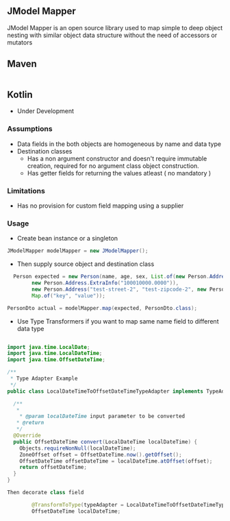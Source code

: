 ## JModel Mapper

JModel Mapper is an open source library used to map simple to deep object nesting with similar object data structure without the need of accessors or mutators

## Maven
```xml

```

## Kotlin
- Under Development


### Assumptions
- Data fields in the both objects are homogeneous by name and data type
- Destination classes
  - Has a non argument constructor and doesn't require immutable creation, required for no argument class object construction.
  - Has getter fields for returning the values atleast ( no mandatory )

### Limitations
- Has no provision for custom field mapping using a supplier

### Usage

- Create bean instance or a singleton
```java
JModelMapper modelMapper = new JModelMapper();
```
- Then supply source object and destination class
```java
  Person expected = new Person(name, age, sex, List.of(new Person.Address("test-street-1", "test-zipcode-1",
        new Person.Address.ExtraInfo("100010000.0000")),
        new Person.Address("test-street-2", "test-zipcode-2", new Person.Address.ExtraInfo("test-extra-info"))),
        Map.of("key", "value"));

PersonDto actual = modelMapper.map(expected, PersonDto.class);
```
- Use Type Transformers if you want to map same name field to different data type

```java

import java.time.LocalDate;
import java.time.LocalDateTime;
import java.time.OffsetDateTime;

/**
 * Type Adapter Example
 */
public class LocalDateTimeToOffsetDateTimeTypeAdapter implements TypeAdapter<LocalDate, OffsetDateTime> {

  /**
   * 
    * @param localDateTime input parameter to be converted
   * @return
   */  
  @Override
  public OffsetDateTime convert(LocalDateTime localDateTime) {
    Objects.requireNonNull(localDateTime);
    ZoneOffset offset = OffsetDateTime.now().getOffset();
    OffsetDateTime offsetDateTime = localDateTime.atOffset(offset);
    return offsetDateTime;
  }
}

Then decorate class field

        @TransformToType(typeAdapter = LocalDateTimeToOffsetDateTimeTypeAdapter.class)
        OffsetDateTime localDateTime;
```
